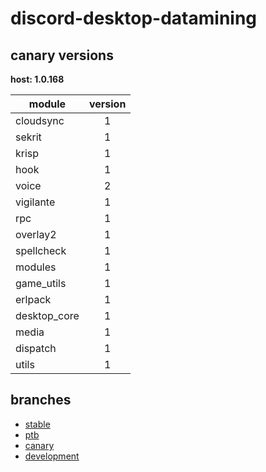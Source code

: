 # discord-desktop-datamining

## canary versions

**host: 1.0.168**

| module | version |
| ------ | :-----: |
| cloudsync | 1 |
| sekrit | 1 |
| krisp | 1 |
| hook | 1 |
| voice | 2 |
| vigilante | 1 |
| rpc | 1 |
| overlay2 | 1 |
| spellcheck | 1 |
| modules | 1 |
| game_utils | 1 |
| erlpack | 1 |
| desktop_core | 1 |
| media | 1 |
| dispatch | 1 |
| utils | 1 |

## branches

- [stable](https://github.com/OpenAsar/discord-desktop-datamining/tree/stable)
- [ptb](https://github.com/OpenAsar/discord-desktop-datamining/tree/ptb)
- [canary](https://github.com/OpenAsar/discord-desktop-datamining/tree/canary)
- [development](https://github.com/OpenAsar/discord-desktop-datamining/tree/development)